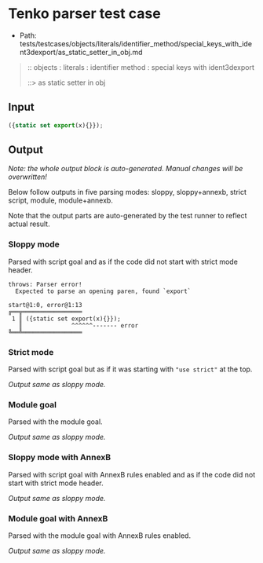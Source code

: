 # Tenko parser test case

- Path: tests/testcases/objects/literals/identifier_method/special_keys_with_ident3dexport/as_static_setter_in_obj.md

> :: objects : literals : identifier method : special keys with ident3dexport
>
> ::> as static setter in obj

## Input

`````js
({static set export(x){}});
`````

## Output

_Note: the whole output block is auto-generated. Manual changes will be overwritten!_

Below follow outputs in five parsing modes: sloppy, sloppy+annexb, strict script, module, module+annexb.

Note that the output parts are auto-generated by the test runner to reflect actual result.

### Sloppy mode

Parsed with script goal and as if the code did not start with strict mode header.

`````
throws: Parser error!
  Expected to parse an opening paren, found `export`

start@1:0, error@1:13
╔══╦═════════════════
 1 ║ ({static set export(x){}});
   ║              ^^^^^^------- error
╚══╩═════════════════

`````

### Strict mode

Parsed with script goal but as if it was starting with `"use strict"` at the top.

_Output same as sloppy mode._

### Module goal

Parsed with the module goal.

_Output same as sloppy mode._

### Sloppy mode with AnnexB

Parsed with script goal with AnnexB rules enabled and as if the code did not start with strict mode header.

_Output same as sloppy mode._

### Module goal with AnnexB

Parsed with the module goal with AnnexB rules enabled.

_Output same as sloppy mode._
